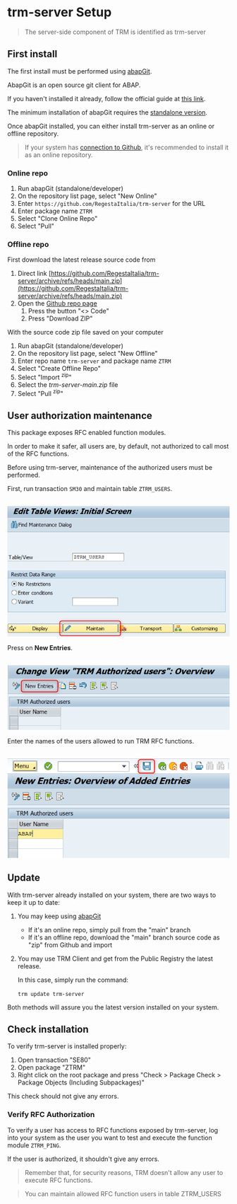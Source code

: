 # trm-server Setup

> The server-side component of TRM is identified as trm-server

## First install

The first install must be performed using [abapGit](https://abapgit.org/).

AbapGit is an open source git client for ABAP.

If you haven't installed it already, follow the official guide at [this link](https://docs.abapgit.org/user-guide/getting-started/install.html).

The minimum installation of abapGit requires the [standalone version](https://docs.abapgit.org/user-guide/getting-started/install.html#install-standalone-version).

Once abapGit installed, you can either install trm-server as an online or offline repository.

> If your system has [connection to Github](https://docs.abapgit.org/user-guide/setup/ssl-setup.html), it's recommended to install it as an online repository.

### Online repo

1. Run abapGit (standalone/developer)
2. On the repository list page, select "New Online"
3. Enter `https://github.com/RegestaItalia/trm-server` for the URL
4. Enter package name `ZTRM`
5. Select "Clone Online Repo"
6. Select "Pull"

### Offline repo

First download the latest release source code from
1. Direct link [https://github.com/RegestaItalia/trm-server/archive/refs/heads/main.zip](https://github.com/RegestaItalia/trm-server/archive/refs/heads/main.zip)
2. Open the [Github repo page](https://github.com/RegestaItalia/trm-server)
   1. Press the button "<> Code"
   2. Press "Download ZIP"

With the source code zip file saved on your computer
1. Run abapGit (standalone/developer)
2. On the repository list page, select "New Offline"
3. Enter repo name `trm-server` and package name `ZTRM`
1. Select "Create Offline Repo"
1. Select "Import <sup>zip</sup>"
1. Select the _trm-server-main.zip_ file
1. Select "Pull <sup>zip</sup>"

## User authorization maintenance

This package exposes RFC enabled function modules.

In order to make it safer, all users are, by default, not authorized to call most of the RFC functions.

Before using trm-server, maintenance of the authorized users must be performed.

First, run transaction `SM30` and maintain table `ZTRM_USERS`.

<p align="center">
    <img src="https://raw.githubusercontent.com/RegestaItalia/trm-server/main/docs/images/sm30_ztrm_users1.png" alt="SM30">
</p>

Press on **New Entries**.

<p align="center">
    <img src="https://raw.githubusercontent.com/RegestaItalia/trm-server/main/docs/images/sm30_ztrm_users2.png" alt="SM30">
</p>

Enter the names of the users allowed to run TRM RFC functions.

<p align="center">
    <img src="https://raw.githubusercontent.com/RegestaItalia/trm-server/main/docs/images/sm30_ztrm_users3.png" alt="SM30">
</p>

## Update

With trm-server already installed on your system, there are two ways to keep it up to date:

1. You may keep using [abapGit](https://abapgit.org/)
   - If it's an online repo, simply pull from the "main" branch
   - If it's an offline repo, download the "main" branch source code as "zip" from Github and import
2. You may use TRM Client and get from the Public Registry the latest release.
   
   In this case, simply run the command:
   
   `trm update trm-server`

Both methods will assure you the latest version installed on your system.

## Check installation

To verify trm-server is installed properly:
1. Open transaction "SE80"
2. Open package "ZTRM"
3. Right click on the root package and press "Check > Package Check > Package Objects (Including Subpackages)"

This check should not give any errors.

### Verify RFC Authorization

To verify a user has access to RFC functions exposed by trm-server, log into your system as the user you want to test and execute the function module `ZTRM_PING`.

If the user is authorized, it shouldn't give any errors.

> Remember that, for security reasons, TRM doesn't allow any user to execute RFC functions.

> You can maintain allowed RFC function users in table ZTRM_USERS
